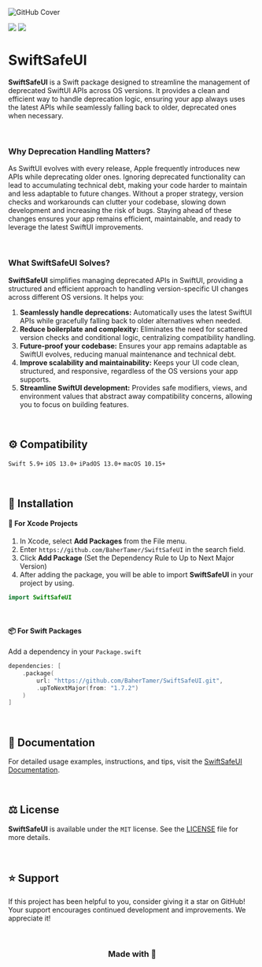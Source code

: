 ![GitHub Cover](https://github.com/user-attachments/assets/7383a58d-fdf8-4a03-a1e0-1b3b1c811f22)

[![](https://img.shields.io/endpoint?url=https://swiftpackageindex.com/api/packages/BaherTamer/SwiftSafeUI/badge?type=swift-versions&style=flat&labelColor=062C2F&color=04D78B)](https://swiftpackageindex.com/BaherTamer/SwiftSafeUI)
[![](https://img.shields.io/endpoint?url=https://swiftpackageindex.com/api/packages/BaherTamer/SwiftSafeUI/badge?type=platforms&style=flat&labelColor=062C2F&color=04D78B)](https://swiftpackageindex.com/BaherTamer/SwiftSafeUI)

# SwiftSafeUI
**SwiftSafeUI** is a Swift package designed to streamline the management of deprecated SwiftUI APIs across OS versions. It provides a clean and efficient way to handle deprecation logic, ensuring your app always uses the latest APIs while seamlessly falling back to older, deprecated ones when necessary.

<br/>

### Why Deprecation Handling Matters?
As SwiftUI evolves with every release, Apple frequently introduces new APIs while deprecating older ones. Ignoring deprecated functionality can lead to accumulating technical debt, making your code harder to maintain and less adaptable to future changes. Without a proper strategy, version checks and workarounds can clutter your codebase, slowing down development and increasing the risk of bugs. Staying ahead of these changes ensures your app remains efficient, maintainable, and ready to leverage the latest SwiftUI improvements.

<br/>

### What SwiftSafeUI Solves?
**SwiftSafeUI** simplifies managing deprecated APIs in SwiftUI, providing a structured and efficient approach to handling version-specific UI changes across different OS versions. It helps you:

1. **Seamlessly handle deprecations:** Automatically uses the latest SwiftUI APIs while gracefully falling back to older alternatives when needed.
2. **Reduce boilerplate and complexity:** Eliminates the need for scattered version checks and conditional logic, centralizing compatibility handling.
3. **Future-proof your codebase:** Ensures your app remains adaptable as SwiftUI evolves, reducing manual maintenance and technical debt.
4. **Improve scalability and maintainability:** Keeps your UI code clean, structured, and responsive, regardless of the OS versions your app supports.
5. **Streamline SwiftUI development:** Provides safe modifiers, views, and environment values that abstract away compatibility concerns, allowing you to focus on building features.

<br/>

## ⚙️ Compatibility
`Swift 5.9+`
`iOS 13.0+`
`iPadOS 13.0+`
`macOS 10.15+`

<br/>

## 🔩 Installation
#### 🔨 For Xcode Projects
1. In Xcode, select **Add Packages** from the File menu.
2. Enter `https://github.com/BaherTamer/SwiftSafeUI` in the search field.
3. Click **Add Package** (Set the Dependency Rule to Up to Next Major Version)
4. After adding the package, you will be able to import **SwiftSafeUI** in your project by using.

``` swift
import SwiftSafeUI
```

<br/>

#### 📦 For Swift Packages
Add a dependency in your `Package.swift`

``` swift
dependencies: [
    .package(
        url: "https://github.com/BaherTamer/SwiftSafeUI.git",
        .upToNextMajor(from: "1.7.2")
    )
]
```

<br/>

## 📄 Documentation
For detailed usage examples, instructions, and tips, visit the [SwiftSafeUI Documentation](https://bahertamer.github.io/SwiftSafeUI/documentation/swiftsafeui/).

<br/>

## ⚖️ License
**SwiftSafeUI** is available under the `MIT` license. See the [LICENSE](LICENSE) file for more details.

<br/>

## ⭐️ Support
If this project has been helpful to you, consider giving it a star on GitHub! Your support encourages continued development and improvements. We appreciate it!

<br/>

<h3 align="center">Made with 💚</h3>
